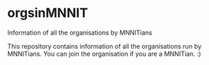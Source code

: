 # orgsinMNNIT
Information of all the organisations by MNNITians

This repository contains information of all the organisations run by MNNITians.
You can join the organisation if you are a MNNITian. :)
